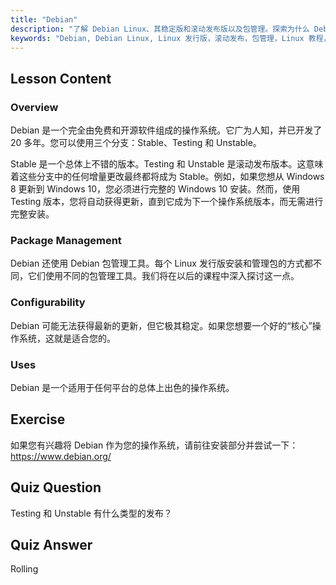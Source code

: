 ```yaml
---
title: "Debian"
description: "了解 Debian Linux、其稳定版和滚动发布版以及包管理。探索为什么 Debian 是初学者和中级用户的绝佳核心操作系统。"
keywords: "Debian, Debian Linux, Linux 发行版，滚动发布，包管理，Linux 教程，Linux 初学者，Linux 指南"
---
```


## Lesson Content

### Overview

Debian 是一个完全由免费和开源软件组成的操作系统。它广为人知，并已开发了 20 多年。您可以使用三个分支：Stable、Testing 和 Unstable。

Stable 是一个总体上不错的版本。Testing 和 Unstable 是滚动发布版本。这意味着这些分支中的任何增量更改最终都将成为 Stable。例如，如果您想从 Windows 8 更新到 Windows 10，您必须进行完整的 Windows 10 安装。然而，使用 Testing 版本，您将自动获得更新，直到它成为下一个操作系统版本，而无需进行完整安装。

### Package Management

Debian 还使用 Debian 包管理工具。每个 Linux 发行版安装和管理包的方式都不同，它们使用不同的包管理工具。我们将在以后的课程中深入探讨这一点。

### Configurability

Debian 可能无法获得最新的更新，但它极其稳定。如果您想要一个好的“核心”操作系统，这就是适合您的。

### Uses

Debian 是一个适用于任何平台的总体上出色的操作系统。

## Exercise

如果您有兴趣将 Debian 作为您的操作系统，请前往安装部分并尝试一下：<https://www.debian.org/>

## Quiz Question

Testing 和 Unstable 有什么类型的发布？

## Quiz Answer

Rolling
